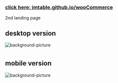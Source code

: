 ### [click here: imtable.github.io/wooCommerce](https://imtable.github.io/wooCommerce/)

2nd landing page

## desktop version
![background-picture](https://i.imgur.com/J7GZ8hw.jpg)
#
## mobile version
![background-picture](https://i.imgur.com/03NrjOj.jpg)
